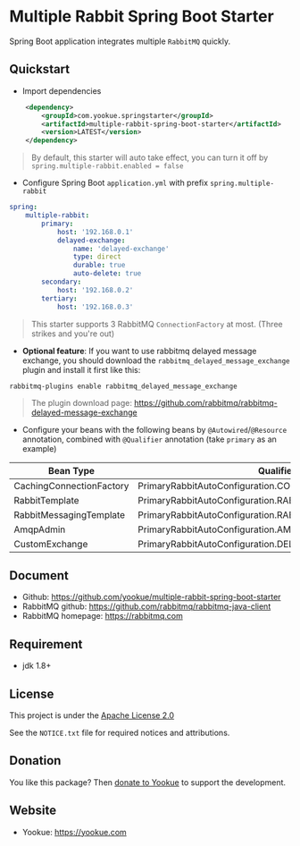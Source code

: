 # Multiple Rabbit Spring Boot Starter

Spring Boot application integrates multiple `RabbitMQ` quickly.

## Quickstart

- Import dependencies

```xml
    <dependency>
        <groupId>com.yookue.springstarter</groupId>
        <artifactId>multiple-rabbit-spring-boot-starter</artifactId>
        <version>LATEST</version>
    </dependency>
```

> By default, this starter will auto take effect, you can turn it off by `spring.multiple-rabbit.enabled = false`

- Configure Spring Boot `application.yml` with prefix `spring.multiple-rabbit`

```yml
spring:
    multiple-rabbit:
        primary:
            host: '192.168.0.1'
            delayed-exchange:
                name: 'delayed-exchange'
                type: direct
                durable: true
                auto-delete: true
        secondary:
            host: '192.168.0.2'
        tertiary:
            host: '192.168.0.3'
```

> This starter supports 3 RabbitMQ `ConnectionFactory` at most. (Three strikes and you're out)

- **Optional feature**: If you want to use rabbitmq delayed message exchange, you should download the `rabbitmq_delayed_message_exchange` plugin and install it first like this:
```
rabbitmq-plugins enable rabbitmq_delayed_message_exchange
```

> The plugin download page: https://github.com/rabbitmq/rabbitmq-delayed-message-exchange

- Configure your beans with the following beans by `@Autowired`/`@Resource` annotation, combined with `@Qualifier` annotation (take `primary` as an example)

| Bean Type                | Qualifier                                                |
|--------------------------|----------------------------------------------------------|
| CachingConnectionFactory | PrimaryRabbitAutoConfiguration.CONNECTION_FACTORY        |
| RabbitTemplate           | PrimaryRabbitAutoConfiguration.RABBIT_TEMPLATE           |
| RabbitMessagingTemplate  | PrimaryRabbitAutoConfiguration.RABBIT_MESSAGING_TEMPLATE |
| AmqpAdmin                | PrimaryRabbitAutoConfiguration.AMQP_ADMIN                |
| CustomExchange           | PrimaryRabbitAutoConfiguration.DELAYED_EXCHANGE          |

## Document

- Github: https://github.com/yookue/multiple-rabbit-spring-boot-starter
- RabbitMQ github: https://github.com/rabbitmq/rabbitmq-java-client
- RabbitMQ homepage: https://rabbitmq.com

## Requirement

- jdk 1.8+

## License

This project is under the [Apache License 2.0](https://www.apache.org/licenses/LICENSE-2.0)

See the `NOTICE.txt` file for required notices and attributions.

## Donation

You like this package? Then [donate to Yookue](https://yookue.com/public/donate) to support the development.

## Website

- Yookue: https://yookue.com
